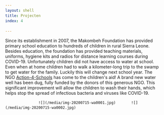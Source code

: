 ```yaml
---
layout: shell
title: Projecten
index: 4

---
```

Since its establishment in 2007, the Makombeh Foundation has provided primary school education to hundreds of children in rural Sierra Leone. Besides education, the foundation has provided teaching materials, uniforms, hygiene kits and radios for distance learning courses during COVID-19. Unfortunately children did not have access to water at school. Even when at home children had to walk a kilometer-long trip to the swamp to get water for the family. Luckily this will change next school year. The NGO [Action-4-Schools](http://www.action4schools.gi/) has come to the children's aid! A brand new water well has been dug, fully funded by the donors of this generous NGO. This significant improvement will allow the children to wash their hands, which helps stop the spread of infectious bacteria and viruses like COVID-19.

                   ![](/media/img-20200715-wa0001.jpg)       ![](/media/img-20200715-wa0002.jpg)